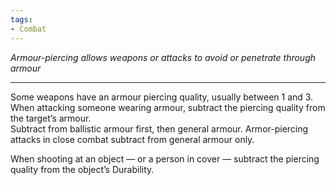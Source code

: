 ```yaml
---
tags:
- Combat
---
```


_Armour-piercing allows weapons or attacks to avoid or penetrate through armour_

---

Some weapons have an armour piercing quality, usually between 1 and 3. When attacking someone wearing armour, subtract the piercing quality from the target’s armour.\
Subtract from ballistic armour first, then general armour. Armor-piercing attacks in close combat subtract from general armour only.

When shooting at an object — or a person in cover — subtract the piercing quality from the object’s Durability.